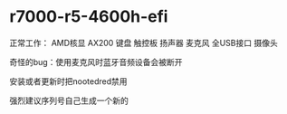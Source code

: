 # r7000-r5-4600h-efi
正常工作： AMD核显 AX200 键盘 触控板 扬声器 麦克风 全USB接口 摄像头 

奇怪的bug：使用麦克风时蓝牙音频设备会被断开

安装或者更新时把nootedred禁用

强烈建议序列号自己生成一个新的
